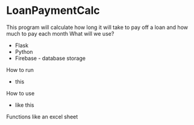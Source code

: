 # LoanPaymentCalc
This program will calculate how long it will take to pay off a loan and how much to pay each month
What will we use?
- Flask
- Python
- Firebase - database storage

How to run
- this

How to use
- like this

Functions like an excel sheet
